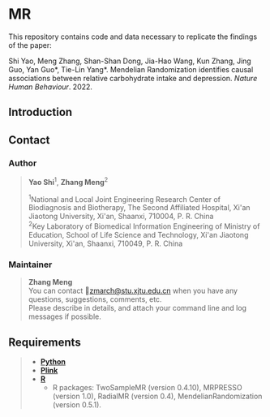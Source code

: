 # MR
This repository contains code and data necessary to replicate the findings of the paper:

Shi Yao, Meng Zhang, Shan-Shan Dong, Jia-Hao Wang, Kun Zhang, Jing Guo, Yan Guo*, Tie-Lin Yang*. Mendelian Randomization identifies causal associations between relative carbohydrate intake and depression. *Nature Human Behaviour*. 2022.

## Introduction 

## Contact
### Author
> **Yao Shi**<sup>1</sup>, **Zhang Meng**<sup>2</sup>
> 
> <sup>1</sup>National and Local Joint Engineering Research Center of Biodiagnosis and Biotherapy, The Second Affiliated Hospital, Xi'an Jiaotong University, Xi'an, Shaanxi, 710004, P. R. China  
> <sup>2</sup>Key Laboratory of Biomedical Information Engineering of Ministry of Education, School of Life Science and Technology, Xi'an Jiaotong University, Xi'an, Shaanxi, 710049, P. R. China  

### Maintainer
> **Zhang Meng**  
> You can contact :email:zmarch@stu.xjtu.edu.cn when you have any questions, suggestions, comments, etc.  
> Please describe in details, and attach your command line and log messages if possible.  

## Requirements  
> - [**Python**](https://www.python.org/downloads/)
> - [**Plink**](http://zzz.bwh.harvard.edu/plink/)
> - [**R**](https://www.r-project.org/)
>   - R packages: TwoSampleMR (version 0.4.10), MRPRESSO (version 1.0), RadialMR (version 0.4), MendelianRandomization (version 0.5.1).
